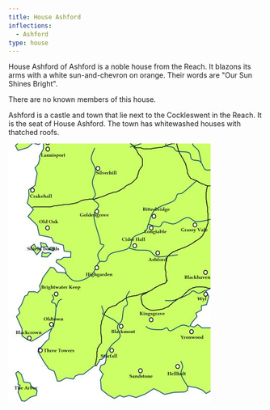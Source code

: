 ```yaml
---
title: House Ashford
inflections:
  - Ashford
type: house
---
```


 House Ashford of Ashford is a noble house from the Reach. It blazons its arms with a white sun-and-chevron on orange. Their words are "Our Sun Shines Bright".

There are no known members of this house.

Ashford is a castle and town that lie next to the Cockleswent in the Reach. It is the seat of House Ashford. The town has whitewashed houses with thatched roofs.

![Image](images/000011.jpg)


